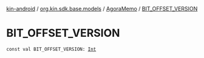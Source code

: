 [kin-android](../../index.md) / [org.kin.sdk.base.models](../index.md) / [AgoraMemo](index.md) / [BIT_OFFSET_VERSION](./-b-i-t_-o-f-f-s-e-t_-v-e-r-s-i-o-n.md)

# BIT_OFFSET_VERSION

`const val BIT_OFFSET_VERSION: `[`Int`](https://kotlinlang.org/api/latest/jvm/stdlib/kotlin/-int/index.html)